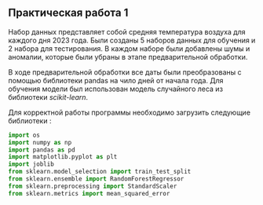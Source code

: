 ## Практическая работа 1
Набор данных представляет собой средняя температура воздуха для каждого дня 2023 года. Были созданы 5 наборов данных для обучения и 2 набора для тестирования. В каждом наборе были добавлены шумы и аномалии, которые были убраны в этапе предварительной обработки. 
<p>В ходе предварительной обработки все даты были преобразованы с помощью библиотеки pandas на чило дней от начала года. Для обучения модели был использован модель случайного леса из библиотеки <i>scikit-learn</i>.</p>

Для корректной работы программы необходимо загрузить следующие библиотеки :
```python
import os
import numpy as np
import pandas as pd
import matplotlib.pyplot as plt
import joblib
from sklearn.model_selection import train_test_split
from sklearn.ensemble import RandomForestRegressor
from sklearn.preprocessing import StandardScaler
from sklearn.metrics import mean_squared_error   
```
